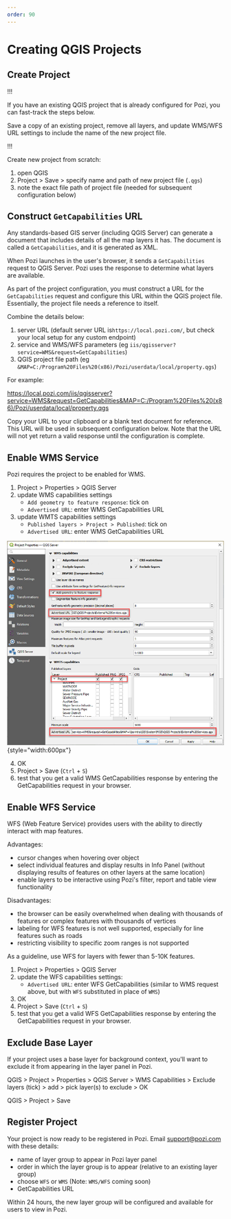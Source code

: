 ```yaml
---
order: 90
---
```


# Creating QGIS Projects

## Create Project

!!!

If you have an existing QGIS project that is already configured for Pozi, you can fast-track the steps below.

Save a copy of an existing project, remove all layers, and update WMS/WFS URL settings to include the name of the new project file.

!!!

Create new project from scratch:

1. open QGIS
2. Project > Save > specify name and path of new project file (`.qgs`)
3. note the exact file path of project file (needed for subsequent configuration below)

## Construct `GetCapabilities` URL

Any standards-based GIS server (including QGIS Server) can generate a document that includes details of all the map layers it has. The document is called a `GetCapabilities`, and it is generated as XML.

When Pozi launches in the user's browser, it sends a `GetCapabilities` request to QGIS Server. Pozi uses the response to determine what layers are available.

As part of the project configuration, you must construct a URL for the `GetCapabilities` request and configure this URL within the QGIS project file. Essentially, the project file needs a reference to itself.

Combine the details below:

1. server URL (default server URL is`https://local.pozi.com/`, but check your local setup for any custom endpoint)
2. service and WMS/WFS parameters (eg `iis/qgisserver?service=WMS&request=GetCapabilities`)
3. QGIS project file path (eg `&MAP=C:/Program%20Files%20(x86)/Pozi/userdata/local/property.qgs`)

For example:

https://local.pozi.com/iis/qgisserver?service=WMS&request=GetCapabilities&MAP=C:/Program%20Files%20(x86)/Pozi/userdata/local/property.qgs

Copy your URL to your clipboard or a blank text document for reference. This URL will be used in subsequent configuration below. Note that the URL will not yet return a valid response until the configuration is complete.

## Enable WMS Service

Pozi requires the project to be enabled for WMS.

1. Project > Properties > QGIS Server
2. update WMS capabilities settings
   * `Add geometry to feature response`: tick on
   * `Advertised URL`: enter WMS GetCapabilities URL
3. update WMTS capabilities settings
   * `Published layers > Project > Published`: tick on
   * `Advertised URL`: enter WMS GetCapabilities URL

![QGIS Project Properties WMS Configuration](./img/qgis-project-properties-wms-configuration.png){style="width:600px"}

4. OK
5. Project > Save  (`Ctrl` + `S`)
6. test that you get a valid WMS GetCapabilities response by entering the GetCapabilities request in your browser. 

## Enable WFS Service

WFS (Web Feature Service) provides users with the ability to directly interact with map features.

Advantages:

* cursor changes when hovering over object
* select individual features and display results in Info Panel (without displaying results of features on other layers at the same location)
* enable layers to be interactive using Pozi's filter, report and table view functionality

Disadvantages:

* the browser can be easily overwhelmed when dealing with thousands of features or complex features with thousands of vertices
* labeling for WFS features is not well supported, especially for line features such as roads
* restricting visibility to specific zoom ranges is not supported

As a guideline, use WFS for layers with fewer than 5-10K features.

1. Project > Properties > QGIS Server
2. update the WFS capabilities settings:
   * `Advertised URL`: enter WFS GetCapabilities (similar to WMS request above, but with `WFS` substituted in place of `WMS`)
3. OK
4. Project > Save (`Ctrl` + `S`)
5. test that you get a valid WFS GetCapabilities response by entering the GetCapabilities request in your browser.

## Exclude Base Layer

If your project uses a base layer for background context, you'll want to exclude it from appearing in the layer panel in Pozi.

QGIS > Project > Properties > QGIS Server > WMS Capabilities > Exclude layers (tick) > add > pick layer(s) to exclude > OK

QGIS > Project > Save

## Register Project

Your project is now ready to be registered in Pozi. Email support@pozi.com with these details:

* name of layer group to appear in Pozi layer panel
* order in which the layer group is to appear (relative to an existing layer group)
* choose `WFS` or `WMS` (Note: `WMS/WFS` coming soon)
* GetCapabilities URL

Within 24 hours, the new layer group will be configured and available for users to view in Pozi.
